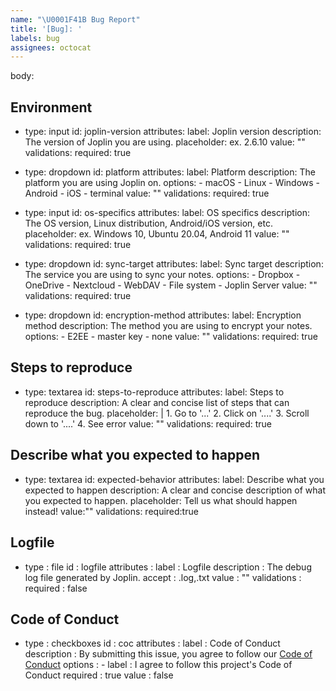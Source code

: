 ```yaml
---
name: "\U0001F41B Bug Report"
title: '[Bug]: '
labels: bug
assignees: octocat
---
```


body:

<!-- Please provide a clear and concise description of what the bug is. (In the section Steps To Reproduce.) Include screenshots for UI problems if needed. DO NOT create screenshots of text !!! Copy and paste the text into a code block. Please test using the latest Joplin release to make sure your issue has not already been fixed. -->

<!-- IMPORTANT: If you are reporting a sync or encryption issue, please include your sync target (Dropbox, OneDrive, etc.) and encryption method (E2EE or master key). -->

## Environment

- type: input
  id: joplin-version
  attributes:
  label: Joplin version
  description: The version of Joplin you are using.
  placeholder: ex. 2.6.10
  value: ""
  validations:
  required: true

- type: dropdown
  id: platform
  attributes:
  label: Platform
  description: The platform you are using Joplin on.
  options: - macOS - Linux - Windows - Android - iOS - terminal
  value: ""
  validations:
  required: true

- type: input
  id: os-specifics
  attributes:
  label: OS specifics
  description: The OS version, Linux distribution, Android/iOS version, etc.
  placeholder: ex. Windows 10, Ubuntu 20.04, Android 11
  value: ""
  validations:
  required: true

- type: dropdown
  id: sync-target
  attributes:
  label: Sync target
  description: The service you are using to sync your notes.
  options: - Dropbox - OneDrive - Nextcloud - WebDAV - File system - Joplin Server
  value: ""
  validations:
  required: true

- type: dropdown
  id: encryption-method
  attributes:
  label: Encryption method
  description: The method you are using to encrypt your notes.
  options: - E2EE - master key - none
  value: ""
  validations:
  required: true

## Steps to reproduce

- type: textarea
  id: steps-to-reproduce
  attributes:
  label: Steps to reproduce
  description: A clear and concise list of steps that can reproduce the bug.
  placeholder: | 1. Go to '...' 2. Click on '....' 3. Scroll down to '....' 4. See error
  value: ""
  validations:
  required: true

## Describe what you expected to happen

- type: textarea
  id: expected-behavior
  attributes:
  label: Describe what you expected to happen
  description: A clear and concise description of what you expected to happen.
  placeholder: Tell us what should happen instead!
  value:""
  validations:
  required:true

## Logfile

<!-- Please attach a debug log. Issues without a debug log are likely to stall. For information on how to collect a log file see https://joplinapp.org/debugging/ -->

- type : file
  id : logfile
  attributes :
  label : Logfile
  description : The debug log file generated by Joplin.
  accept : .log,.txt
  value : ""
  validations :
  required : false

## Code of Conduct

- type : checkboxes
  id : coc
  attributes :
  label : Code of Conduct
  description : By submitting this issue, you agree to follow our [Code of Conduct](https://github.com/laurent22/joplin/blob/dev/CODE_OF_CONDUCT.md)
  options : - label : I agree to follow this project's Code of Conduct
  required : true
  value : false
